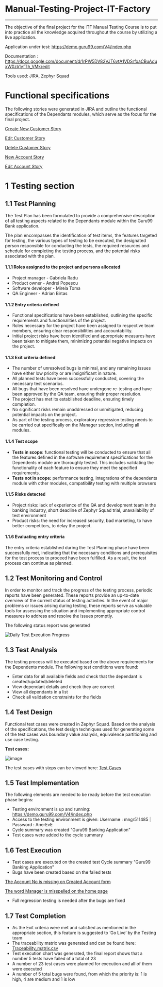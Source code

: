 # Manual-Testing-Project-IT-Factory
-------------
The objective of the final project for the ITF Manual Testing Course is to put into practice all the knowledge acquired throughout the course by utilizing a live application.

Application under test: https://demo.guru99.com/V4/index.php

Documentation : https://docs.google.com/document/d/1rPW5DV82VJT6vtA1VDSrfxaCBuAduxW0zb1yfTh_VMk/edit 

Tools used: JIRA, Zephyr Squad 

# Functional specifications

The following stories were generated in JIRA and outline the functional specifications of the Dependants modules, which serve as the focus for the final project.

[Create New Customer Story](https://github.com/BirtasAdrian/Manual-Testing-Project-IT-Factory/blob/d1b1d2cf8b99ad63046770005718e7dd7d160781/Guru99%20Banking%20Project/Create%20New%20Customer%20Story.pdf)

[Edit Customer Story](https://github.com/BirtasAdrian/Manual-Testing-Project-IT-Factory/blob/91eac541caeaa5499f4ed18cb7fc5da56185e403/Guru99%20Banking%20Project/Edit%20Customer%20Story.pdf)

[Delete Customer Story](https://github.com/BirtasAdrian/Manual-Testing-Project-IT-Factory/blob/e1eaf9f386152d41d916fc62277f463b2c90b4ca/Guru99%20Banking%20Project/Delete%20Customer%20Story.pdf)

[New Account Story](https://github.com/BirtasAdrian/Manual-Testing-Project-IT-Factory/blob/e1eaf9f386152d41d916fc62277f463b2c90b4ca/Guru99%20Banking%20Project/New%20Account%20Story.pdf)

[Edit Account Story](https://github.com/BirtasAdrian/Manual-Testing-Project-IT-Factory/blob/e1eaf9f386152d41d916fc62277f463b2c90b4ca/Guru99%20Banking%20Project/Edit%20Account%20Story.pdf)

# 1 Testing section

## 1.1 Test Planning

The Test Plan has been formulated to provide a comprehensive description of all testing aspects related to the Dependants module within the Guru99 Bank application.

The plan encompasses the identification of test items, the features targeted for testing, the various types of testing to be executed, the designated person responsible for conducting the tests, the required resources and schedule for completing the testing process, and the potential risks associated with the plan.

#### 1.1.1 Roles assigned to the project and persons allocated

* Project manager - Gabriela Radu
* Product owner - Andrei Popescu
* Software developer - Mirela Toma
* QA Engineer - Adrian Birtas

#### 1.1.2 Entry criteria defined

 *  Functional specifications have been established, outlining the specific requirements and functionalities of the project.
 *  Roles necessary for the project have been assigned to respective team members, ensuring clear responsibilities and accountability.
 *  Initial project risks have been identified and appropriate measures have been taken to mitigate them, minimizing potential negative impacts on the project.

#### 1.1.3 Exit criteria defined

*   The number of unresolved bugs is minimal, and any remaining issues have either low priority or are insignificant in nature.
*   All planned tests have been successfully conducted, covering the necessary test scenarios.
*   All bugs that have been resolved have undergone re-testing and have been approved by the QA team, ensuring their proper resolution.
*   The project has met its established deadline, ensuring timely completion.
*   No significant risks remain unaddressed or unmitigated, reducing potential impacts on the project.
*   As part of the testing process, exploratory regression testing needs to be carried out specifically on the Manager section, including all modules.

#### 1.1.4 Test scope

* __Tests in scope:__ functional testing will be conducted to ensure that all the features defined in the software requirement specifications for the Dependents module are thoroughly tested. This includes validating the functionality of each feature to ensure they meet the specified requirements.
* __Tests not in scope:__ performance testing, integrations of the dependents module with other modules, compatibility testing with multiple browsers

#### 1.1.5 Risks detected

* Project risks: lack of experience of the QA and development team in the banking industry, short deadline of Zephyr Squad trial, unavailability of test environment
* Product risks: the need for increased security, bad marketing, to have better competitors, to delay the project.

#### 1.1.6 Evaluating entry criteria

The entry criteria established during the Test Planning phase have been successfully met, indicating that the necessary conditions and prerequisites for the test process to proceed have been fulfilled. As a result, the test process can continue as planned.

## 1.2 Test Monitoring and Control

In order to monitor and track the progress of the testing process, periodic reports have been generated. These reports provide an up-to-date overview of the current status of testing activities. In the event of major problems or issues arising during testing, these reports serve as valuable tools for assessing the situation and implementing appropriate control measures to address and resolve the issues promptly.

The following status report was generated

![Daily Test Execution Progress](https://github.com/BirtasAdrian/Manual-Testing-Project-IT-Factory/assets/90641668/48b558c1-afb7-40ba-9704-d8c108d0ed50)

## 1.3 Test Analysis

The testing process will be executed based on the above requirements for the Dependents module. The following test conditions were found:
 * Enter data for all available fields and check that the dependant is created/updated/deleted
 * View dependant details and check they are correct
 * View all dependants in a list
 * Check all validation constraints for the fields

## 1.4 Test Design

Functional test cases were created in Zephyr Squad. Based on the analysis of the specifications, the test design techniques used for generating some of the test cases 
was boundary value analysis, equivalence partitioning and use case testing.

**Test cases:**

![image](https://github.com/BirtasAdrian/Manual-Testing-Project-IT-Factory/assets/90641668/b7ae200a-f576-41a9-ba26-f41e97738c2d)

The test cases with steps can be viewed here: [Test Cases](https://rawcdn.githack.com/BirtasAdrian/Manual-Testing-Project-IT-Factory/b4242b46ab1c784ce5af5294fbfaa29eef183fff/Guru99%20Banking%20Project/Test%20Cycle%20Summary/ZFJ-Cycles-07-04-2023.html)


## 1.5 Test Implementation

The following elements are needed to be ready before the test execution phase begins:

* Testing environment is up and running: https://demo.guru99.com/V4/index.php
* Access to the testing environment is given: Username : mngr511485 | Password : AnerEvE
* Cycle summary was created "Guru99 Banking Application"
* Test cases were added to the cycle summary

## 1.6 Test Execution

* Test cases are executed on the created test Cycle summary "Guru99 Banking Application"
*  Bugs have been created based on the failed tests
  
  [The Account No is missing on Created Account form](https://github.com/BirtasAdrian/Manual-Testing-Project-IT-Factory/blob/a595c03d2247199014d724025c38286cd92a32f5/Guru99%20Banking%20Project/Bugs/The%20Account%20No%20is%20missing%20on%20Created%20Account%20form.pdf)

  [The word Manager is misspelled on the home page ](https://github.com/BirtasAdrian/Manual-Testing-Project-IT-Factory/blob/a595c03d2247199014d724025c38286cd92a32f5/Guru99%20Banking%20Project/Bugs/The%20word%20Manager%20is%20misspelled%20on%20the%20home%20page%20.pdf)
 
* Full regression testing is needed after the bugs are fixed

## 1.7 Test Completion

* As the Exit criteria were met and satisfied as mentioned in the appropriate section, this feature is suggested to ‘Go Live’ by the Testing team
* The traceability matrix was generated and can be found here: [Traceability_matrix.csv](https://github.com/julai215/itf_final_project_example_and_portofolio/blob/main/Final%20Project/Traceability_matrix.xlsx)
* Test execution chart was generated, the final report shows that a number 5 tests have failed of a total of 23 
* A number of 23 test cases were planned for execution and all of them were executed
* A number of 5 total bugs were found, from which the priority is: 1 is high, 4 are medium and 1 is low


